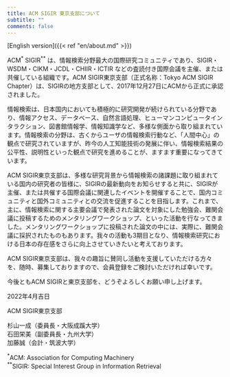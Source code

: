 ```yaml
---
title: ACM SIGIR 東京支部について
subtitle: ""
comments: false
---
```


[English version]({{< ref "en/about.md" >}})

ACM<sup>*</sup> SIGIR<sup>**</sup> は、情報検索分野最大の国際研究コミュニティであり、SIGIR・WSDM・CIKM・JCDL・CHIIR・ICTIR などの査読付き国際会議を主催、または共催している組織です。ACM SIGIR東京支部（正式名称：Tokyo ACM SIGIR Chapter）は、SIGIRの地方支部として、2017年12月27日にACMから正式に承認されました。

情報検索は、日本国内においても積極的に研究開発が続けられている分野であり、情報アクセス、データベース、自然言語処理、ヒューマンコンピュータインタラクション、図書館情報学、情報知識学など、多様な側面から取り組まれています。情報検索の分野は、古くからユーザの情報検索行動など、「人間中心」の観点で研究されていますが、昨今の人工知能技術の発展に伴い、情報検索結果の公平性、説明性といった観点で研究を進めることが、ますます重要になってきています。

ACM SIGIR東京支部は、多様な研究背景から情報検索の諸課題に取り組まれている国内の研究者の皆様に、SIGIRの最新動向をお知らせすると共に、SIGIRが主催、または共催する国際会議に関連したイベントを開催することで、国内コミュニティと国外コミュニティとの交流を促進することを目指します。これまで、主に、情報検索に関する主要会議で発表された論文を対象にした勉強会、難関会議に投稿するためのメンタリングワークショップ、といった活動を行なってきました。メンタリングワークショップに投稿された論文の中には、実際に、難関会議に採択されたものもあります。我々の活動も3期目となり、情報検索研究における日本の存在感をさらに向上させていきたいと考えております。

ACM SIGIR東京支部は、我々の趣旨に賛同し活動を支援していただける方々を、随時、募集しておりますので、会員登録をご検討いただければ幸いです。

今後ともACM SIGIRと東京支部を、どうぞよろしくお願い申し上げます。

2022年4月吉日

ACM SIGIR東京支部

杉山一成（委員長・大阪成蹊大学）<br>
石田栄美（副委員長・九州大学）<br>
加藤誠（会計・筑波大学）

<sup>*</sup>ACM: Association for Computing Machinery<br>
<sup>**</sup>SIGIR: Special Interest Group in Information Retrieval
